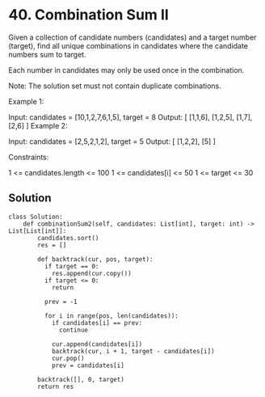 # 40. Combination Sum II
Given a collection of candidate numbers (candidates) and a target number (target), find all unique combinations in candidates where the candidate numbers sum to target.

Each number in candidates may only be used once in the combination.

Note: The solution set must not contain duplicate combinations.

 

Example 1:

Input: candidates = [10,1,2,7,6,1,5], target = 8
Output: 
[
[1,1,6],
[1,2,5],
[1,7],
[2,6]
]
Example 2:

Input: candidates = [2,5,2,1,2], target = 5
Output: 
[
[1,2,2],
[5]
]
 

Constraints:

1 <= candidates.length <= 100
1 <= candidates[i] <= 50
1 <= target <= 30
## Solution
```
class Solution:
    def combinationSum2(self, candidates: List[int], target: int) -> List[List[int]]:
        candidates.sort()
        res = []

        def backtrack(cur, pos, target):
          if target == 0:
            res.append(cur.copy())
          if target <= 0:
            return
          
          prev = -1

          for i in range(pos, len(candidates)):
            if candidates[i] == prev:
              continue
            
            cur.append(candidates[i])
            backtrack(cur, i + 1, target - candidates[i])
            cur.pop()
            prev = candidates[i]

        backtrack([], 0, target)
        return res

```
